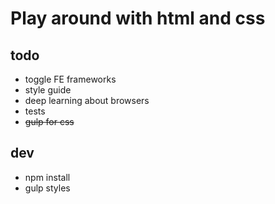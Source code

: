 # Play around with html and css

## todo
* toggle FE frameworks
* style guide
* deep learning about browsers
* tests
* ~~gulp for css~~


## dev
* npm install
* gulp styles